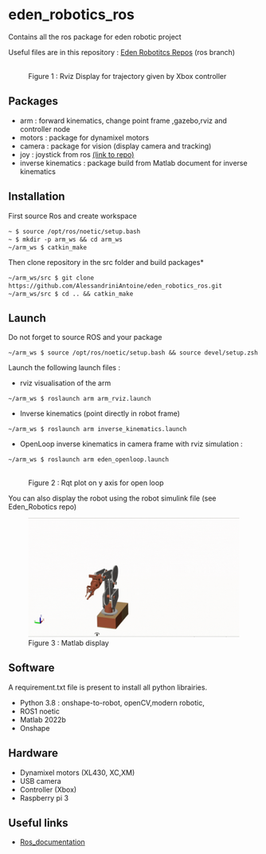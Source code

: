 # eden_robotics_ros

Contains all the ros package for eden robotic project

Useful files are in this repository : [Eden Robotitcs Repos](https://github.com/AlessandriniAntoine/Eden_Robotics.git) (ros branch)

<figure>
    <img src="./images/rviz.gif" alt=""width="500px">
    <figcaption>Figure 1 : Rviz Display for trajectory given by Xbox controller</figcaption>
</figure>

## Packages

- arm : forward kinematics, change point frame ,gazebo,rviz and controller node
- motors : package for dynamixel motors
- camera : package for vision (display camera and tracking)
- joy : joystick from ros [(link to repo)](https://github.com/ros-drivers/joystick_drivers.git)
- inverse kinematics : package build from Matlab document for inverse kinematics

## Installation

First source Ros and create workspace

```console
~ $ source /opt/ros/noetic/setup.bash
~ $ mkdir -p arm_ws && cd arm_ws
~/arm_ws $ catkin_make
```

Then clone repository in the src folder and build packages*

```console
~/arm_ws/src $ git clone https://github.com/AlessandriniAntoine/eden_robotics_ros.git
~/arm_ws/src $ cd .. && catkin_make
```

## Launch

Do not forget to source ROS and your package

```console
~/arm_ws $ source /opt/ros/noetic/setup.bash && source devel/setup.zsh
```

Launch the following launch files :

- rviz visualisation of the arm

```console
~/arm_ws $ roslaunch arm arm_rviz.launch
```

- Inverse kinematics (point directly in robot frame)
  
```console
~/arm_ws $ roslaunch arm inverse_kinematics.launch
```

- OpenLoop inverse kinematics in camera frame with rviz simulation :

```console
~/arm_ws $ roslaunch arm eden_openloop.launch
```

<figure>
    <img src="./images/rqt_plot_open_loop.gif" alt=""width="500px">
    <figcaption>Figure 2 : Rqt plot on y axis for open loop</figcaption>
</figure>

You can also display the robot using the robot simulink file (see Eden_Robotics repo)

<figure>
    <img src="./images/matlab.gif" alt=""width="500px">
    <figcaption>Figure 3 : Matlab display</figcaption>
</figure>

## Software

A requirement.txt file is present to install all python librairies.

- Python 3.8 : onshape-to-robot, openCV,modern robotic,
- ROS1 noetic
- Matlab 2022b
- Onshape

## Hardware

- Dynamixel motors (XL430, XC,XM)
- USB camera
- Controller (Xbox)
- Raspberry pi 3

## Useful links

- [Ros_documentation](http://wiki.ros.org/)
